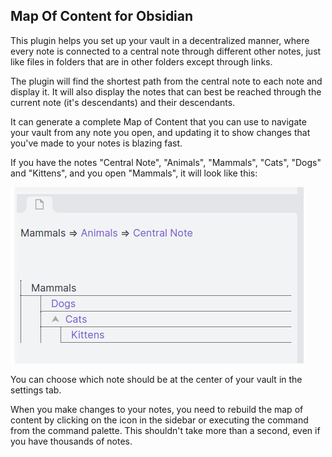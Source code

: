 ## Map Of Content for Obsidian

This plugin helps you set up your vault in a decentralized manner, where every note is connected to a central note through different other notes, just like files in folders that are in other folders except through links. 

The plugin will find the shortest path from the central note to each note and display it. It will also display the notes that can best be reached through the current note (it's descendants) and their descendants.

It can generate a complete Map of Content that you can use to navigate your vault from any note you open, and updating it to show changes that you've made to your notes is blazing fast.

If you have the notes "Central Note", "Animals", "Mammals", "Cats", "Dogs" and "Kittens", and you open "Mammals", it will look like this:

![Example Map of Content](https://raw.githubusercontent.com/Robin-Haupt-1/Obsidian-Map-of-Content/main/doc/view.png "Example Map of Content")


You can choose which note should be at the center of your vault in the settings tab.

When you make changes to your notes, you need to rebuild the map of content by clicking on the icon in the sidebar or executing the command from the command palette. This shouldn't take more than a second, even if you have thousands of notes.

